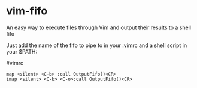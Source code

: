 vim-fifo
========

An easy way to execute files through Vim and output their results to a shell fifo

Just add the name of the fifo to pipe to in your .vimrc and a shell script in your $PATH:

#vimrc

```viml
map <silent> <C-b> :call OutputFifo()<CR>
imap <silent> <C-b> <C-o>:call OutputFifo()<CR>
```
